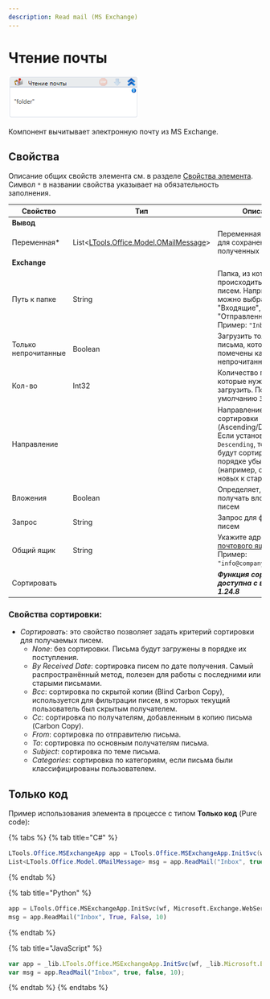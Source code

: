```yaml
---
description: Read mail (MS Exchange)
---
```



# Чтение почты


![](<../../../../.gitbook/assets/image (324).png>)

Компонент вычитывает электронную почту из MS Exchange.

## Свойства
Описание общих свойств элемента см. в разделе [Свойства элемента](https://docs.primo-rpa.ru/primo-rpa/primo-studio/process/elements#svoistva-elementa).\
Символ `*` в названии свойства указывает на обязательность заполнения.

| Свойство             | Тип                                                                    | Описание                                         |
| -------------------- | ---------------------------------------------------------------------- | ------------------------------------------------ |
|**Вывод**           |      |                                                                     |
| Переменная\*         | List<[LTools.Office.Model.OMailMessage](../datatypes/omailmessage.md)> | Переменная вывода для сохранения списка полученных писем |
| **Exchange**   | |
| Путь к папке         | String                                                                 | Папка, из которой будет происходить чтение писем. Например, можно выбрать папку "Входящие", "Отправленные" и т.д.. Пример: `"Inbox"`      |
| Только непрочитанные | Boolean                                                                | Загрузить только те письма, которые помечены как непрочитанные. |
| Кол-во               | Int32                                                                  | Количество писем, которые нужно загрузить. По умолчанию `30` писем |
| Направление          | |Направление сортировки (Ascending/Descending). Если установлено `Descending`, то письма будут сортироваться в порядке убывания (например, от самых новых к старым).
| Вложения             | Boolean                                                                | Определяет, нужно ли получать вложения из писем  |
| Запрос               | String                                                                 | Запрос для фильтрации писем  |
| Общий ящик           | String                                                                 | Укажите адрес [общего почтового ящика](https://learn.microsoft.com/ru-ru/exchange/collaboration/shared-mailboxes/shared-mailboxes?view=exchserver-2019). Пример:  `"info@company.com"` |
|Сортировать||***Функция сортировки доступна с версии 1.24.8***

### Свойства сортировки:
- *Сортировать*: это свойство позволяет задать критерий сортировки для получаемых писем.
  - *None*: без сортировки. Письма будут загружены в порядке их поступления.
  - *By Received Date*: сортировка писем по дате получения. Самый распространённый метод, полезен для работы с последними или старыми письмами.
  - *Bcc*: сортировка по скрытой копии (Blind Carbon Copy), используется для фильтрации писем, в которых текущий пользователь был скрытым получателем.
  - *Cc*: сортировка по получателям, добавленным в копию письма (Carbon Copy).
  - *From*: сортировка по отправителю письма.
  - *To*: сортировка по основным получателям письма.
  - *Subject*: сортировка по теме письма.
  - *Categories*: сортировка по категориям, если письма были классифицированы пользователем.


## Только код
Пример использования элемента в процессе с типом **Только код** (Pure code):

{% tabs %}
{% tab title="C#" %}
```csharp
LTools.Office.MSExchangeApp app = LTools.Office.MSExchangeApp.InitSvc(wf, Microsoft.Exchange.WebServices.Data.ExchangeVersion.Exchange2013_SP1, "server url", "login", "pass", "domain");
List<LTools.Office.Model.OMailMessage> msg = app.ReadMail("Inbox", true, false, 10);
```
{% endtab %}

{% tab title="Python" %}
```python
app = LTools.Office.MSExchangeApp.InitSvc(wf, Microsoft.Exchange.WebServices.Data.ExchangeVersion.Exchange2013_SP1, "server url", "login", "pass", "domain")
msg = app.ReadMail("Inbox", True, False, 10)
```
{% endtab %}

{% tab title="JavaScript" %}
```javascript
var app = _lib.LTools.Office.MSExchangeApp.InitSvc(wf, _lib.Microsoft.Exchange.WebServices.Data.ExchangeVersion.Exchange2013_SP1, "server url", "login", "pass", "domain");
var msg = app.ReadMail("Inbox", true, false, 10);
```
{% endtab %}
{% endtabs %}



